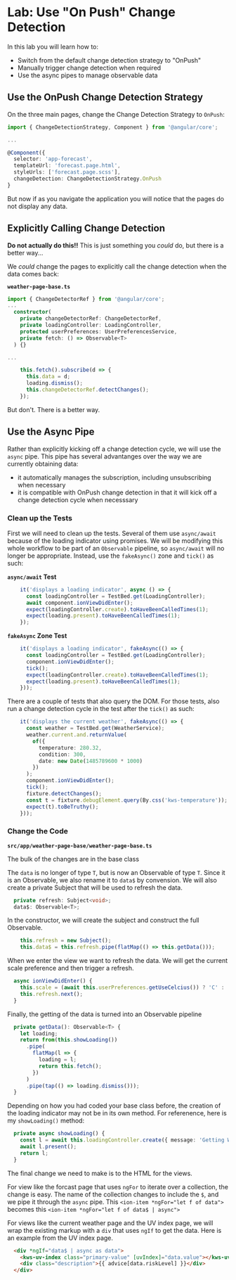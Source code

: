 # Lab: Use "On Push" Change Detection

In this lab you will learn how to:

- Switch from the default change detection strategy to "OnPush"
- Manually trigger change detection when required
- Use the async pipes to manage observable data

## Use the OnPush Change Detection Strategy

On the three main pages, change the Change Detection Strategy to `OnPush`:

```TypeScript
import { ChangeDetectionStrategy, Component } from '@angular/core';

...

@Component({
  selector: 'app-forecast',
  templateUrl: 'forecast.page.html',
  styleUrls: ['forecast.page.scss'],
  changeDetection: ChangeDetectionStrategy.OnPush
}
```

But now if as you navigate the application you will notice that the pages do not display any data.

## Explicitly Calling Change Detection

**Do not actually do this!!** This is just something you *could* do, but there is a better way...

We *could* change the pages to explicitly call the change detection when the data comes back: 

**`weather-page-base.ts`**

```TypeScript
import { ChangeDetectorRef } from '@angular/core';
...
  constructor(
    private changeDetectorRef: ChangeDetectorRef,
    private loadingController: LoadingController,
    protected userPreferences: UserPreferencesService,
    private fetch: () => Observable<T>
  ) {}

...

    this.fetch().subscribe(d => {
      this.data = d;
      loading.dismiss();
      this.changeDetectorRef.detectChanges();
    });
```

But don't. There is a better way.

## Use the Async Pipe

Rather than explicitly kicking off a change detection cycle, we will use the `async` pipe. This pipe has several advantanges over the way we are currently obtaining data:

- it automatically manages the subscription, including unsubscribing when necessary
- it is compatible with OnPush change detection in that it will kick off a change detection cycle when necesssary

### Clean up the Tests

First we will need to clean up the tests. Several of them use `async/await` because of the loading indicator using promises. We will be modifying this whole workflow to be part of an `Observable` pipeline, so `async/await` will no longer be appropriate. Instead, use the `fakeAsync()` zone and `tick()` as such:

**`async/await` Test**

```TypeScript
    it('displays a loading indicator', async () => {
      const loadingController = TestBed.get(LoadingController);
      await component.ionViewDidEnter();
      expect(loadingController.create).toHaveBeenCalledTimes(1);
      expect(loading.present).toHaveBeenCalledTimes(1);
    });
```

**`fakeAsync` Zone Test**

```TypeScript
    it('displays a loading indicator', fakeAsync(() => {
      const loadingController = TestBed.get(LoadingController);
      component.ionViewDidEnter();
      tick();
      expect(loadingController.create).toHaveBeenCalledTimes(1);
      expect(loading.present).toHaveBeenCalledTimes(1);
    }));
```

There are a couple of tests that also query the DOM. For those tests, also run a change detection cycle in the test after the `tick()` as such:

```TypeScript
    it('displays the current weather', fakeAsync(() => {
      const weather = TestBed.get(WeatherService);
      weather.current.and.returnValue(
        of({
          temperature: 280.32,
          condition: 300,
          date: new Date(1485789600 * 1000)
        })
      );
      component.ionViewDidEnter();
      tick();
      fixture.detectChanges();
      const t = fixture.debugElement.query(By.css('kws-temperature'));
      expect(t).toBeTruthy();
    }));
```

### Change the Code

**`src/app/weather-page-base/weather-page-base.ts`**

The bulk of the changes are in the base class

The `data` is no longer of type `T`, but is now an Observable of type `T`. Since it is an Observable, we also rename it to `data$` by convension. We will also create a private Subject that will be used to refresh the data.

```TypeScript
  private refresh: Subject<void>;
  data$: Observable<T>;
```

In the constructor, we will create the subject and construct the full Observable.

```TypeScript
    this.refresh = new Subject();
    this.data$ = this.refresh.pipe(flatMap(() => this.getData()));
```

When we enter the view we want to refresh the data. We will get the current scale preference and then trigger a refresh.

```TypeScript
  async ionViewDidEnter() {
    this.scale = (await this.userPreferences.getUseCelcius()) ? 'C' : 'F';
    this.refresh.next();
  }
```

Finally, the getting of the data is turned into an Observable pipeline

```TypeScript
  private getData(): Observable<T> {
    let loading;
    return from(this.showLoading())
      .pipe(
        flatMap(l => {
          loading = l;
          return this.fetch();
        })
      )
      .pipe(tap(() => loading.dismiss()));
  }
```

Depending on how you had coded your base class before, the creation of the loading indicator may not be in its own method. For referenence, here is my `showLoading()` method: 

```TypeScript
  private async showLoading() {
    const l = await this.loadingController.create({ message: 'Getting Weather' });
    await l.present();
    return l;
  }
```

The final change we need to make is to the HTML for the views.

For view like the forcast page that uses `ngFor` to iterate over a collection, the change is easy. The name of the collection changes to include the `$`, and we pipe it through the `async` pipe. This `<ion-item *ngFor="let f of data">` becomes this `<ion-item *ngFor="let f of data$ | async">`

For views like the current weather page and the UV index page, we will wrap the existing markup with a `div` that uses `ngIf` to get the data. Here is an example from the UV index page.

```HTML
  <div *ngIf="data$ | async as data">
    <kws-uv-index class="primary-value" [uvIndex]="data.value"></kws-uv-index>
    <div class="description">{{ advice[data.riskLevel] }}</div>
  </div>
```
